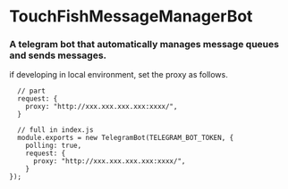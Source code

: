 # TouchFishMessageManagerBot

### A telegram bot that automatically manages message queues and sends messages.



if developing in local environment, set the proxy as follows.

```
  // part
  request: {
    proxy: "http://xxx.xxx.xxx.xxx:xxxx/",
  }
```

```
  // full in index.js
  module.exports = new TelegramBot(TELEGRAM_BOT_TOKEN, {
    polling: true,
    request: {
      proxy: "http://xxx.xxx.xxx.xxx:xxxx/",
    }
});
```
